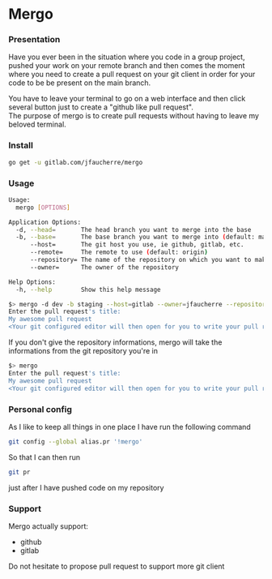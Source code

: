 # Mergo

### Presentation

Have you ever been in the situation where you code in a group project, pushed your work on your remote branch and then comes the moment where you need to create a pull request on your git client in order for your code to be be present on the main branch.  

You have to leave your terminal to go on a web interface and then click several button just to create a "github like pull request".  
The purpose of mergo is to create pull requests without having to leave my beloved terminal.
### Install
```bash
go get -u gitlab.com/jfaucherre/mergo
```
### Usage
```bash
Usage:
  mergo [OPTIONS]

Application Options:
  -d, --head=       The head branch you want to merge into the base
  -b, --base=       The base branch you want to merge into (default: master)
      --host=       The git host you use, ie github, gitlab, etc.
      --remote=     The remote to use (default: origin)
      --repository= The name of the repository on which you want to make the pull request
      --owner=      The owner of the repository

Help Options:
  -h, --help        Show this help message
```

```bash
$> mergo -d dev -b staging --host=gitlab --owner=jfaucherre --repository=mergo
Enter the pull request's title:
My awesome pull request
<Your git configured editor will then open for you to write your pull request's content>
```

If you don't give the repository informations, mergo will take the informations from the git repository you're in

```bash
$> mergo
Enter the pull request's title:
My awesome pull request
<Your git configured editor will then open for you to write your pull request's content>
```

### Personal config
As I like to keep all things in one place I have run the following command
```bash
git config --global alias.pr '!mergo'
```
So that I can then run
```bash
git pr
```
just after I have pushed code on my repository

### Support

Mergo actually support:
- github
- gitlab

Do not hesitate to propose pull request to support more git client